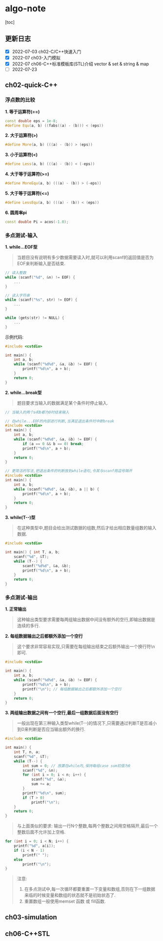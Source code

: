 # algo-note

[toc]

## 更新日志

- [x] 2022-07-03 ch02-C/C++快速入门
- [x] 2022-07 ch03-入门模拟
- [x] 2022-07 ch06-C++标准模板库(STL)介绍 vector & set & string & map
- [ ] 2022-07-23 

## ch02-quick-C++

### 浮点数的比较

**1. 等于运算符(==)**

```cpp
const double eps = 1e-8;
#define Equ(a, b) ((fabs((a) - (b))) < (eps))
```

**2. 大于运算符(>)**

```cpp
#define More(a, b) (((a) - (b)) > (eps))
```

**3. 小于运算符(<)**

```cpp
#define Less(a, b) (((a) - (b)) < (-eps))
```

**4. 大于等于运算符(>=)**

```cpp
#define MoreEqu(a, b) (((a) - (b)) > (-eps))
```

**5. 大于等于运算符(<=)**

```cpp
#define LessEqu(a, b) (((a) - (b)) < (eps))
```

**6. 圆周率pi**

```cpp
const double Pi = acos(-1.0);
```

### 多点测试-输入

**1. while...EOF型**

> 当题目没有说明有多少数据需要读入时,就可以利用scanf的返回值是否为EOF来判断输入是否结束.

```cpp
// 读入整数
while (scanf("%d", &n) != EOF) {
    ...
}

// 读入字符串
while (scanf("%s", str) != EOF) {
    ...
}

while (gets(str) != NULL) {
    ...
}
```

示例代码:

```cpp
#include <cstdio>

int main() {
    int a, b;
    while (scanf("%d%d", &a, &b) != EOF) {
        printf("%d\n", a + b);
    }
    return 0;
}
```

**2. while...break型**

> 题目要求当输入的数据满足某个条件时停止输入.

```cpp
// 当输入的两个a和b都为0时结束输入

// 在while...EOF的内部进行判断,当满足退出条件时中断break
#include <cstdio>
int main() {
    int a, b;
    while (scanf("%d%d", &a, &b) != EOF) {
        if (a == 0 && b == 0) break;
        printf("%d\n", a + b);
    }
    return 0;
}

// 更简洁的写法,把退出条件的判断放到while语句,令其与scanf用逗号隔开
#include <cstdio>
int main() {
    int a, b;
    while (scanf("%d%d", &a, &b), a || b) {
        printf("%d\n", a + b);
    }
    return 0;
}

```

**3. while(T--)型**

> 在这种类型中,题目会给出测试数据的组数,然后才给出相应数量组数的输入数据.

```cpp
#include <cstdio>

int main() { int T, a, b;
    scanf("%d", &T);
    while (T--) {
        scanf("%d%d", &a, &b);
        printf("%d\n", a + b);
    }
    return 0;
}
```


### 多点测试-输出

**1. 正常输出**

> 这种输出类型要求需要每两组输出数据中间没有额外的空行,即输出数据是连续的多行.

**2. 每组数据输出之后都额外添加一个空行**

> 这个要求非常容易实现,只需要在每组输出结束之后额外输出一个换行符\n即可.

```cpp
#include <cstdio>

int main() {
    int a, b;
    while (scanf("%d%d", &a, &b) != EOF) {
        printf("%d\n", a + b);
        printf("\n"); // 每组数据输出之后都额外添加一个空行
    }
    return 0;
}
```

**3. 两组输出数据之间有一个空行,最后一组数据后面没有空行**

> 一般出现在第三种输入类型while(T--)的情况下,只需要通过判断T是否减小到0来判断是否应当输出额外的换行.

```cpp
#include <cstdio>

int main() { 
    int T, n, a;
    scanf("%d", &T);
    while (T--) {
        int sum = 0; // 放置在while内,保持每组case sum初值为0
        scanf("%d", &n);
        for (int i = 0; i < n; i++) {
            scanf("%d", &a);
            sum += a;
        }
        printf("%d\n", sum);
        if (T > 0)
            printf("\n");
    }
    return 0;
}
```

> 与上面类似的要求: 输出一行N个整数,每两个整数之间用空格隔开,最后一个整数后面不允许加上空格.

```cpp
for (int i = 0; i < N; i++) {
    printf("%d", a[i]);
    if (i < N - 1) 
        printf(" ");
    else
        printf("\n");
}
```

> 注意:
> 1. 在多点测试中,每一次循环都要重置一下变量和数组,否则在下一组数据来临的时候变量和数组的状态就不是初始状态了.
> 2. 重置数组一般使用memset 函数 或 fill函数.


## ch03-simulation



## ch06-C++STL

